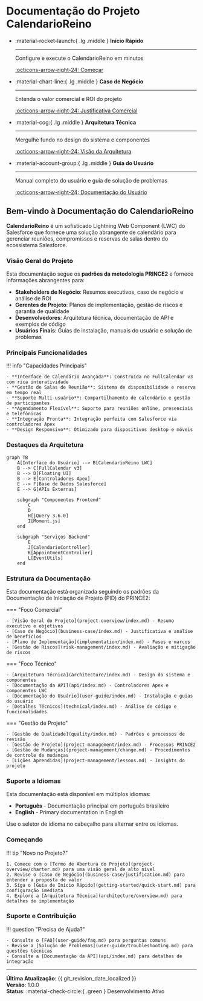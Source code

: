 # Documentação do Projeto CalendarioReino

<div class="grid cards" markdown>

-   :material-rocket-launch:{ .lg .middle } **Início Rápido**

    ---

    Configure e execute o CalendarioReino em minutos

    [:octicons-arrow-right-24: Começar](getting-started/quick-start.md)

-   :material-chart-line:{ .lg .middle } **Caso de Negócio**

    ---

    Entenda o valor comercial e ROI do projeto

    [:octicons-arrow-right-24: Justificativa Comercial](business-case/index.md)

-   :material-cog:{ .lg .middle } **Arquitetura Técnica**

    ---

    Mergulhe fundo no design do sistema e componentes

    [:octicons-arrow-right-24: Visão da Arquitetura](architecture/index.md)

-   :material-account-group:{ .lg .middle } **Guia do Usuário**

    ---

    Manual completo do usuário e guia de solução de problemas

    [:octicons-arrow-right-24: Documentação do Usuário](user-guide/index.md)

</div>

## Bem-vindo à Documentação do CalendarioReino

**CalendarioReino** é um sofisticado Lightning Web Component (LWC) do Salesforce que fornece uma solução abrangente de calendário para gerenciar reuniões, compromissos e reservas de salas dentro do ecossistema Salesforce.

### Visão Geral do Projeto

Esta documentação segue os **padrões da metodologia PRINCE2** e fornece informações abrangentes para:

- **Stakeholders de Negócio**: Resumos executivos, caso de negócio e análise de ROI
- **Gerentes de Projeto**: Planos de implementação, gestão de riscos e garantia de qualidade
- **Desenvolvedores**: Arquitetura técnica, documentação de API e exemplos de código
- **Usuários Finais**: Guias de instalação, manuais do usuário e solução de problemas

### Principais Funcionalidades

!!! info "Capacidades Principais"
    
    - **Interface de Calendário Avançada**: Construída no FullCalendar v3 com rica interatividade
    - **Gestão de Salas de Reunião**: Sistema de disponibilidade e reserva em tempo real
    - **Suporte Multi-usuário**: Compartilhamento de calendário e gestão de participantes
    - **Agendamento Flexível**: Suporte para reuniões online, presenciais e telefônicas
    - **Integração Pronta**: Integração perfeita com Salesforce via controladores Apex
    - **Design Responsivo**: Otimizado para dispositivos desktop e móveis

### Destaques da Arquitetura

```mermaid
graph TB
    A[Interface do Usuário] --> B[CalendarioReino LWC]
    B --> C[FullCalendar v3]
    B --> D[Floating UI]
    B --> E[Controladores Apex]
    E --> F[Base de Dados Salesforce]
    E --> G[APIs Externas]
    
    subgraph "Componentes Frontend"
        C
        D
        H[jQuery 3.6.0]
        I[Moment.js]
    end
    
    subgraph "Serviços Backend"
        E
        J[CalendarioController]
        K[AppointmentController]
        L[EventUtils]
    end
```

### Estrutura da Documentação

Esta documentação está organizada seguindo os padrões da Documentação de Iniciação de Projeto (PID) do PRINCE2:

=== "Foco Comercial"

    - [Visão Geral do Projeto](project-overview/index.md) - Resumo executivo e objetivos
    - [Caso de Negócio](business-case/index.md) - Justificativa e análise de benefícios
    - [Plano de Implementação](implementation/index.md) - Fases e marcos
    - [Gestão de Riscos](risk-management/index.md) - Avaliação e mitigação de riscos

=== "Foco Técnico"

    - [Arquitetura Técnica](architecture/index.md) - Design do sistema e componentes
    - [Documentação da API](api/index.md) - Controladores Apex e componentes LWC
    - [Documentação do Usuário](user-guide/index.md) - Instalação e guias do usuário
    - [Detalhes Técnicos](technical/index.md) - Análise de código e funcionalidades

=== "Gestão de Projeto"

    - [Gestão de Qualidade](quality/index.md) - Padrões e processos de revisão
    - [Gestão de Projeto](project-management/index.md) - Processos PRINCE2
    - [Gestão de Mudanças](project-management/change.md) - Procedimentos de controle de mudanças
    - [Lições Aprendidas](project-management/lessons.md) - Insights do projeto

### Suporte a Idiomas

Esta documentação está disponível em múltiplos idiomas:

- **Português** - Documentação principal em português brasileiro
- **English** - Primary documentation in English

Use o seletor de idioma no cabeçalho para alternar entre os idiomas.

### Começando

!!! tip "Novo no Projeto?"

    1. Comece com o [Termo de Abertura do Projeto](project-overview/charter.md) para uma visão geral de alto nível
    2. Revise o [Caso de Negócio](business-case/justification.md) para entender a proposta de valor
    3. Siga o [Guia de Início Rápido](getting-started/quick-start.md) para configuração imediata
    4. Explore a [Arquitetura Técnica](architecture/overview.md) para detalhes de implementação

### Suporte e Contribuição

!!! question "Precisa de Ajuda?"

    - Consulte o [FAQ](user-guide/faq.md) para perguntas comuns
    - Revise a [Solução de Problemas](user-guide/troubleshooting.md) para questões técnicas
    - Consulte a [Documentação da API](api/index.md) para detalhes de integração

---

**Última Atualização**: {{ git_revision_date_localized }}  
**Versão**: 1.0.0  
**Status**: :material-check-circle:{ .green } Desenvolvimento Ativo
